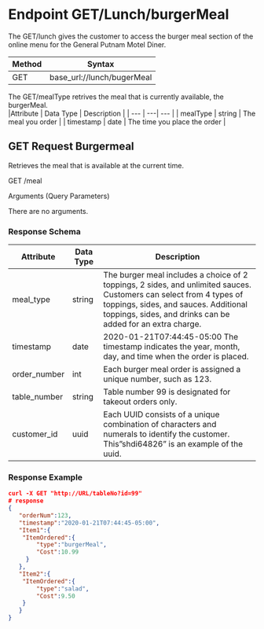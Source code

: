 # Endpoint GET/Lunch/burgerMeal  
The GET/lunch gives the customer to access the burger meal section of the online menu for the General Putnam Motel Diner.    

| Method | Syntax |
| --- | --- |
| GET | base_url://lunch/bugerMeal |



The GET/mealType retrives the meal that is currently available, the burgerMeal.  
|Attribute | Data Type | Description |
| --- | ---| --- |
| mealType | string | The meal you order |
| timestamp | date | The time you place the order |

## GET Request Burgermeal

Retrieves the meal that is available at the current time.  

GET /meal  

Arguments (Query Parameters)  

There are no arguments.  

### Response Schema
| Attribute | Data Type | Description |
| --- | --- | --- |
| meal_type | string | The burger meal includes a choice of 2 toppings, 2 sides, and unlimited sauces. Customers can select from 4 types of toppings, sides, and sauces. Additional toppings, sides, and drinks can be added for an extra charge. |
| timestamp | date | 2020-01-21T07:44:45-05:00 The timestamp indicates the year, month, day, and time when the order is placed.|
| order_number | int | Each burger meal order is assigned a unique number, such as 123. |
| table_number | string | Table number 99 is designated for takeout orders only. |
| customer_id | uuid | Each UUID consists of a unique combination of characters and numerals to identify the customer. This”shdi64826” is an example of the uuid. |

### Response Example 
```JSON
curl -X GET "http://URL/tableNo?id=99"
# response
{
   "orderNum":123,
   "timestamp":"2020-01-21T07:44:45-05:00",
   "Item1":{
  	"ItemOrdered":{
     	"type":"burgerMeal",
     	"Cost":10.99
  	 }
   },
   "Item2":{
  	"ItemOrdered":{
     	"type":"salad",
     	"Cost":9.50
  	}
   }
}
```





